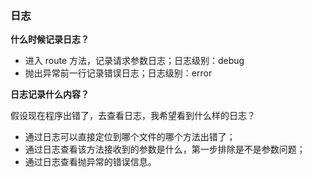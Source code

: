 ### 日志

**什么时候记录日志？**

- 进入 route 方法，记录请求参数日志；日志级别：debug
- 抛出异常前一行记录错误日志；日志级别：error

**日志记录什么内容？**

假设现在程序出错了，去查看日志，我希望看到什么样的日志？

- 通过日志可以直接定位到哪个文件的哪个方法出错了；
- 通过日志查看该方法接收到的参数是什么，第一步排除是不是参数问题；
- 通过日志查看抛异常的错误信息。